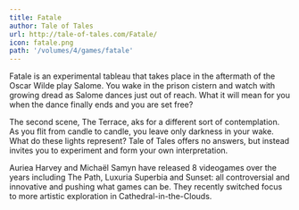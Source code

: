 ```yaml
---
title: Fatale
author: Tale of Tales
url: http://tale-of-tales.com/Fatale/ 
icon: fatale.png 
path: '/volumes/4/games/fatale'
---
```

Fatale is an experimental tableau that takes place in the aftermath of the Oscar Wilde play Salome. You wake in the prison cistern and watch with growing dread as Salome dances just out of reach. What it will mean for you when the dance finally ends and you are set free?

The second scene, The Terrace, aks for a different sort of contemplation. As you flit from candle to candle, you leave only darkness in your wake. What do these lights represent? Tale of Tales offers no answers, but instead invites you to experiment and form your own interpretation.

Auriea Harvey and Michaël Samyn have released 8 videogames over the years including The Path, Luxuria Superbia and Sunset: all controversial and innovative and pushing what games can be. They recently switched focus to more artistic exploration in Cathedral-in-the-Clouds.